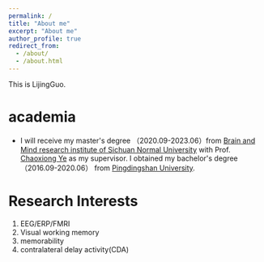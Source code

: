 ```yaml
---
permalink: /
title: "About me"
excerpt: "About me"
author_profile: true
redirect_from: 
  - /about/
  - /about.html
---
```


This is LijingGuo.

academia
======
- I will receive my master's degree （2020.09-2023.06）from [Brain and Mind research institute of Sichuan Normal University](https://ibps.sicnu.edu.cn/) with Prof. [Chaoxiong Ye](https://ibps.sicnu.edu.cn/p/16/?StId=st_app_news_i_x637252170803740604) as my supervisor.      I obtained my bachelor's degree （2016.09-2020.06） from [Pingdingshan University](https://www.pdsu.edu.cn/).

Research Interests
======
1. EEG/ERP/FMRI 
2. Visual working memory 
3. memorability 
4. contralateral delay activity(CDA)
